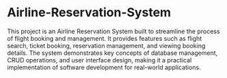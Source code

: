 # Airline-Reservation-System
This project is an Airline Reservation System built to streamline the process of flight booking and management. It provides features such as flight search, ticket booking, reservation management, and viewing booking details. The system demonstrates key concepts of database management, CRUD operations, and user interface design, making it a practical implementation of software development for real-world applications.

